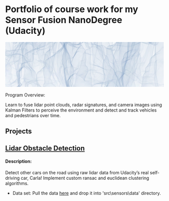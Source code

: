 # Portfolio of course work for my Sensor Fusion NanoDegree (Udacity)
[![alt text](https://github.com/thienan092/Sensor-Fusion-ND/blob/main/media/big-decor-image.jpg)](https://www.udacity.com/course/sensor-fusion-engineer-nanodegree--nd313)

Program Overview:

Learn to fuse lidar point clouds, radar signatures, and camera images using Kalman Filters to perceive the environment and detect and track vehicles and pedestrians over time. 

## Projects

[<h2>Lidar Obstacle Detection</h2>](https://github.com/thienan092/Sensor-Fusion-ND/tree/main/Lidar%20Obstacle%20Detection)

<h4>Description: </h4>
<p>
Detect other cars on the road using raw lidar data from Udacity’s real self-driving car, Carla! Implement custom ransac and euclidean clustering algorithms.

* Data set: Pull the data [here](https://github.com/udacity/SFND_Lidar_Obstacle_Detection/tree/master/src/sensors/data) and drop it into 'src\sensors\data' directory. 
</p>
